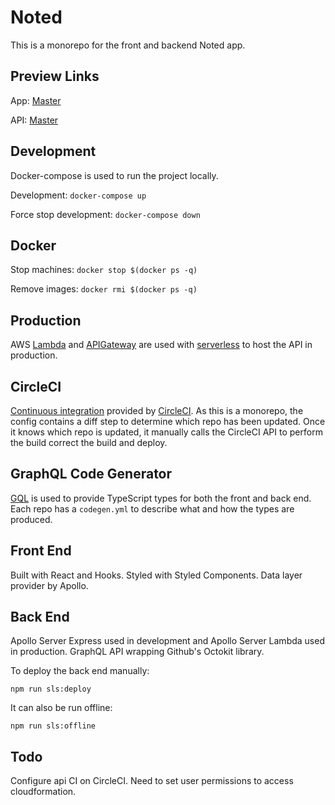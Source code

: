 # Noted

This is a monorepo for the front and backend Noted app.

## Preview Links

App: [Master](http://noted-master.s3-website-eu-west-1.amazonaws.com/)

API: [Master](https://i3t2o6q09i.execute-api.eu-west-1.amazonaws.com/dev/graphql)

## Development

Docker-compose is used to run the project locally.

Development: `docker-compose up`

Force stop development: `docker-compose down`

## Docker

Stop machines: `docker stop $(docker ps -q)`

Remove images: `docker rmi $(docker ps -q)`

## Production

AWS [Lambda](https://aws.amazon.com/lambda/) and [APIGateway](https://aws.amazon.com/api-gateway/) are used with [serverless](https://serverless.com/) to host the API in production. 

## CircleCI

[Continuous integration](https://en.wikipedia.org/wiki/Continuous_integration) provided by [CircleCI](https://circleci.com/). As this is a monorepo, the config contains a diff step to determine which repo has been updated. Once it knows which repo is updated, it manually calls the CircleCI API to perform the build correct the build and deploy.

## GraphQL Code Generator

[GQL](https://github.com/dotansimha/graphql-code-generator) is used to provide TypeScript types for both the front and back end. Each repo has a `codegen.yml` to describe what and how the types are produced.

## Front End

Built with React and Hooks. Styled with Styled Components. Data layer provider by Apollo.

## Back End

Apollo Server Express used in development and Apollo Server Lambda used in production. GraphQL API wrapping Github's Octokit library.

To deploy the back end manually:

`npm run sls:deploy`

It can also be run offline:

`npm run sls:offline`

## Todo

Configure api CI on CircleCI. Need to set user permissions to access cloudformation.